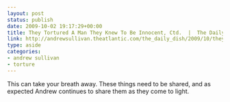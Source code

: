 ```yaml
---
layout: post
status: publish
date: 2009-10-02 19:17:29+00:00
title: They Tortured A Man They Knew To Be Innocent, Ctd.  |  The Daily Dish | By Andrew Sullivan
link: http://andrewsullivan.theatlantic.com/the_daily_dish/2009/10/they-tortured-a-man-they-knew-to-be-innocent-ctd-2.html
type: aside
categories:
- andrew sullivan
- torture
---
```


This can take your breath away. These things need to be shared, and as expected Andrew continues to share them as they come to light.
